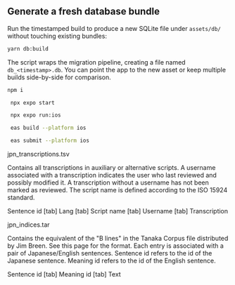 ## Generate a fresh database bundle

Run the timestamped build to produce a new SQLite file under `assets/db/` without touching existing bundles:

```bash
yarn db:build
```

The script wraps the migration pipeline, creating a file named `db_<timestamp>.db`. You can point the app to the new asset or keep multiple builds side-by-side for comparison.

   ```bash
   npm i
   ```


   ```bash
    npx expo start
   ```


   ```bash
    npx expo run:ios
   ```


   ```bash
    eas build --platform ios
   ```


   ```bash
    eas submit --platform ios
   ```


jpn_transcriptions.tsv

Contains all transcriptions in auxiliary or alternative scripts. A username associated with a transcription indicates the user who last reviewed and possibly modified it. A transcription without a username has not been marked as reviewed. The script name is defined according to the ISO 15924 standard.

Sentence id [tab] Lang [tab] Script name [tab] Username [tab] Transcription



jpn_indices.tar

Contains the equivalent of the "B lines" in the Tanaka Corpus file distributed by Jim Breen. See this page for the format. Each entry is associated with a pair of Japanese/English sentences. Sentence id refers to the id of the Japanese sentence. Meaning id refers to the id of the English sentence.

Sentence id [tab] Meaning id [tab] Text

